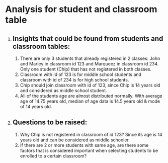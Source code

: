# Analysis for student and classroom table

1) ## Insights that could be found from students and classroom tables:
    1) There are only 3 students that already registered in 2 classes: John and Marley in classroom id 123 and Marqueez in classroom id 234. Only one student (Chip) that has not registered in both classes.
    2) Classroom with id of 123 is for middle school students and classroom with id of 234 is for high school students.
    3) Chip should join classroom with id of 123, since Chip is 14 years old and considered as middle school student.
    4) All of the students age are almost distributed normally. With average age of 14.75 years old, median of age data is 14.5 years old & mode of 14 years old.

2) ## Questions to be raised:
    1) Why Chip is not registered in classroom of id 123? Since its age is 14 years old and can be considered as middle schooler.
    2) If there are 2 or more students with same age, are there some factors that is considered important when selecting students to be enrolled to a certain classroom?
